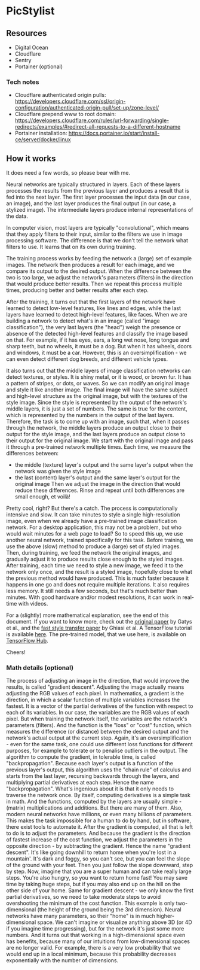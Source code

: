 # PicStylist

## Resources
 - Digital Ocean
 - Cloudflare
 - Sentry
 - Portainer (optional)

### Tech notes
 - Cloudflare authenticated origin pulls: https://developers.cloudflare.com/ssl/origin-configuration/authenticated-origin-pull/set-up/zone-level/
 - Cloudflare prepend www to root domain: https://developers.cloudflare.com/rules/url-forwarding/single-redirects/examples/#redirect-all-requests-to-a-different-hostname
 - Portainer installation: https://docs.portainer.io/start/install-ce/server/docker/linux


## How it works
It does need a few words, so please bear with me.

Neural networks are typically structured in layers.
Each of these layers processes the results from the previous layer
and produces a result that is fed into the next layer.
The first layer processes the input data (in our case, an image),
and the last layer produces the final output (in our case, a stylized image).
The intermediate layers produce internal representations of the data.

In computer vision, most layers are typically "convolutional",
which means that they apply filters to their input,
similar to the filters we use in image processing software.
The difference is that we don't tell the network what filters to use.
It learns that on its own during training.

The training process works by feeding the network a (large) set of example images.
The network then produces a result for each image, and we compare its output to the desired output.
When the difference between the two is too large, we adjust the network's parameters (filters)
in the direction that would produce better results.
Then we repeat this process multiple times, producing better and better results after each step.

After the training, it turns out that the first layers of the network have learned to detect low-level features,
like lines and edges, while the last layers have learned to detect high-level features, like faces.
When we are building a network to detect what's in an image (called "image classification"),
the very last layers (the "head") weigh the presence or absence of the detected high-level features
and classify the image based on that.
For example, if it has eyes, ears, a long wet nose, long tongue and sharp teeth, but no wheels, it must be a dog.
But when it has wheels, doors and windows, it must be a car.
However, this is an oversimplification - we can even detect different dog breeds, and different vehicle types.

It also turns out that the middle layers of image classification networks can detect textures, or styles.
It is shiny metal, or it is wood, or brown fur. It has a pattern of stripes, or dots, or waves.
So we can modify an original image and style it like another image.
The final image will have the same subject and high-level structure as the original image,
but with the textures of the style image.
Since the style is represented by the output of the network's middle layers, it is just a set of numbers.
The same is true for the content, which is represented by the numbers in the output of the last layers.
Therefore, the task is to come up with an image, such that, when it passes through the network,
the middle layers produce an output close to their output for the style image,
and the last layers produce an output close to their output for the original image.
We start with the original image and pass it through a pre-trained network multiple times.
Each time, we measure the differences between:
 - the middle (texture) layer's output and the same layer's output when the network was given the style image
 - the last (content) layer's output and the same layer's output for the original image
Then we adjust the image in the direction that would reduce these differences.
Rinse and repeat until both differences are small enough, et voilà!

Pretty cool, right? But there's a catch. The process is computationally intensive and slow.
It can take minutes to style a single high-resolution image,
even when we already have a pre-trained image classification network.
For a desktop application, this may not be a problem, but who would wait minutes for a web page to load?
So to speed this up, we use another neural network, trained specifically for this task.
Before training, we use the above (slow) method to produce a (large) set of styled images.
Then, during training, we feed the network the original images, and gradually adjust it to produce results
close enough to the styled images.
After training, each time we need to style a new image, we feed it to the network only once,
and the result is a styled image, hopefully close to what the previous method would have produced.
This is much faster because it happens in one go and does not require multiple iterations.
It also requires less memory. It still needs a few seconds, but that's much better than minutes.
With good hardware and/or modest resolutions, it can work in real-time with videos.

For a (slightly) more mathematical explanation, see the end of this document.
If you want to know more, check out the [original paper](https://arxiv.org/abs/1508.06576) by Gatys et al.,
and the [fast style transfer paper](https://arxiv.org/abs/1705.06830) by Ghiasi et al.
A TensorFlow tutorial is available [here](https://www.tensorflow.org/tutorials/generative/style_transfer).
The pre-trained model, that we use here, is available on
[TensorFlow Hub](https://tfhub.dev/google/magenta/arbitrary-image-stylization-v1-256/2).

Cheers!


### Math details (optional)
The process of adjusting an image in the direction, that would improve the results, is called "gradient descent".
Adjusting the image actually means adjusting the RGB values of each pixel.
In mathematics, a gradient is the direction, in which a scalar function of multiple variables increases the fastest.
It is a vector of the partial derivatives of the function with respect to each of its variables.
In our case, the variables are the RGB values of each pixel.
But when training the network itself, the variables are the network's parameters (filters).
And the function is the "loss" or "cost" function, which measures the difference (or distance) between
the desired output and the network's actual output at the current step.
Again, it's an oversimplification - even for the same task,
one could use different loss functions for different purposes,
for example to tolerate or to penalise outliers in the output.
The algorithm to compute the gradient, in tolerable time, is called "backpropagation".
Because each layer's output is a function of the previous layer's output,
this algorithm uses the "chain rule" of calculus and starts from the last layer,
recursing backwards through the layers, and multiplying partial derivatives at each step.
Hence the name "backpropagation". What's ingenious about it is that it only needs to traverse the network once.
By itself, computing derivatives is a simple task in math.
And the functions, computed by the layers are usually simple - (matrix) multiplications and additions.
But there are many of them. Also, modern neural networks have millions, or even many billions of parameters.
This makes the task impossible for a human to do by hand, but in software, there exist tools to automate it.
After the gradient is computed, all that is left to do is to adjust the parameters.
And because the gradient is the direction of fastest increase of the cost function,
we adjust the parameters in the opposite direction - by subtracting the gradient.
Hence the name "gradient descent".
It's like going downhill to return home when you're lost in a mountain'.
It's dark and foggy, so you can't see, but you can feel the slope of the ground with your feet.
Then you just follow the slope downward, step by step.
Now, imagine that you are a super human and can take really large steps.
You're also hungry, so you want to return home fast!
You may save time by taking huge steps, but if you may also end up on the hill on the other side of your home.
Same for gradient descent - we only know the first partial derivatives,
so we need to take moderate steps to avoid overshooting the minimum of the cost function.
This example is only two-dimensional (the height of the ground being the 3rd dimension).
Neural networks have many parameters, so their "home" is in much higher-dimensional space.
We can't imagine or visualize anything above 3D (or 4D if you imagine time progressing),
but for the network it's just some more numbers.
And it turns out that working in a high-dimensional space even has benefits,
because many of our intuitions from low-dimensional spaces are no longer valid.
For example, there is a very low probability that we would end up in a local minimum,
because this probability decreases exponentially with the number of dimensions.
